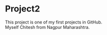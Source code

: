 # Project2
This project is one of my first projects in GitHub.
<br>
Myself Chitesh from Nagpur Maharashtra.
